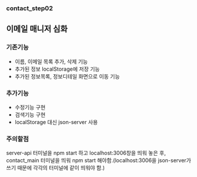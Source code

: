 ### contact_step02

## 이메일 매니저 심화

### 기존기능

- 이름, 이메일 목록 추가, 삭제 기능
- 추가된 정보 localStorage에 저장 기능
- 추가된 정보목록, 정보디테일 화면으로 이동 기능

### 추가기능

- 수정기능 구현
- 검색기능 구현
- localStorage 대신 json-server 사용

### 주의할점

server-api 터미널을 npm start 하고 localhost:3006창을 띄워 놓은 후,
contact_main 터미널을 띄워 npm start 해야함.(localhost:3006을 json-server가 쓰기 때문에 각각의 터미널에 같이 띄워야 함.)
